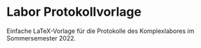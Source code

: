 # Labor Protokollvorlage
Einfache LaTeX-Vorlage für die Protokolle des Komplexlabores im Sommersemester 2022.
